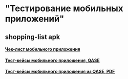 # "Тестирование мобильных приложений"
## shopping-list apk
#### [Чек-лист мобильного приложения](https://docs.google.com/spreadsheets/d/1qJjcV8EDXkOrjy7fVTewQbMhhMDQHBct1yjL7d-6VxA/edit?usp=sharing)
#### [Тест-кейсы мобильного приложения, QASE](https://app.qase.io/project/G9?suite=321)
#### [Тест-кейсы мобильного приложения из QASE, PDF](https://github.com/StanTokarev/mobile/blob/main/Stan%20Tokarev%20%D0%A2%D0%B5%D1%81%D1%82-%D0%BA%D0%B5%D0%B9%D1%81%D1%8B%20%D0%BC%D0%BE%D0%B1%D0%B8%D0%BB%D1%8C%D0%BD%D0%BE%D0%B3%D0%BE%20%D0%BF%D1%80%D0%B8%D0%BB%D0%BE%D0%B6%D0%B5%D0%BD%D0%B8%D1%8F%20%D0%B8%D0%B7%20QASE.pdf)

